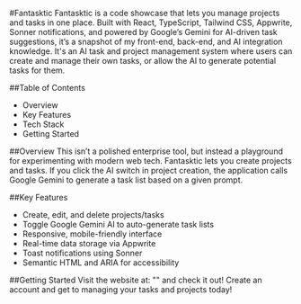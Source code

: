 #Fantasktic
Fantasktic is a code showcase that lets you manage projects and tasks in one place. Built with React, TypeScript, Tailwind CSS, Appwrite, Sonner notifications, and powered by Google’s Gemini for AI-driven task suggestions, it’s a snapshot of my front-end, back-end, and AI integration knowledge. It's an AI task and project management system where users can create and manage their own tasks, or allow the AI to generate potential tasks for them.

##Table of Contents
- Overview
- Key Features
- Tech Stack
- Getting Started

##Overview
This isn’t a polished enterprise tool, but instead a playground for experimenting with modern web tech. Fantasktic lets you create projects and tasks. If you click the AI switch in project creation, the application calls Google Gemini to generate a task list based on a given prompt.

##Key Features
- Create, edit, and delete projects/tasks
- Toggle Google Gemini AI to auto-generate task lists
- Responsive, mobile-friendly interface
- Real-time data storage via Appwrite
- Toast notifications using Sonner
- Semantic HTML and ARIA for accessibility

##Getting Started
Visit the website at: "" and check it out! Create an account and get to managing your tasks and projects today!
